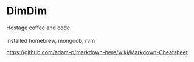 # DimDim
Hostage coffee and code
<br></br>installed homebrew, mongodb, rvm 

https://github.com/adam-p/markdown-here/wiki/Markdown-Cheatsheet
